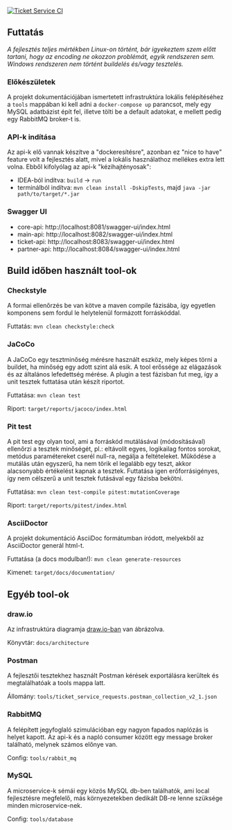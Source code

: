 [![Ticket Service CI](https://github.com/sandor95/ticket-service/actions/workflows/master.yml/badge.svg)](https://github.com/sandor95/ticket-service/actions/workflows/master.yml)

## Futtatás

*A fejlesztés teljes mértékben Linux-on történt, bár igyekeztem szem előtt tartani, hogy az encoding ne okozzon problémát, egyik rendszeren sem. Windows rendszeren nem történt buildelés és/vagy tesztelés.*

### Előkészületek

A projekt dokumentációjában ismertetett infrastruktúra lokális felépítéséhez a `tools` mappában ki kell adni a `docker-compose up` parancsot, mely egy MySQL adatbázist épít fel, illetve tölti be a default adatokat, e mellett pedig egy RabbitMQ broker-t is.

### API-k indítása

Az api-k elő vannak készítve a "dockeresítésre", azonban ez "nice to have" feature volt a fejlesztés alatt, mivel a lokális használathoz mellékes extra lett volna. Ebből kifolyólag az api-k "kézihajtényosak":
- IDEA-ból indítva: `build` -> `run`
- terminálból indítva: `mvn clean install -DskipTests`, majd `java -jar path/to/target/*.jar`

### Swagger UI

- core-api: http://localhost:8081/swagger-ui/index.html
- main-api: http://localhost:8082/swagger-ui/index.html
- ticket-api: http://localhost:8083/swagger-ui/index.html
- partner-api: http://localhost:8084/swagger-ui/index.html

## Build időben használt tool-ok

### Checkstyle

A formai ellenőrzés be van kötve a maven compile fázisába, így egyetlen komponens sem fordul le helytelenül formázott forráskóddal.

Futtatás: `mvn clean checkstyle:check`


### JaCoCo

A JaCoCo egy tesztminőség mérésre használt eszköz, mely képes törni a buildet, ha minőség egy adott szint alá esik. A tool erőssége az elágazások és az általános lefedettség mérése. A plugin a test fázisban fut meg, így a unit tesztek futtatása után készít riportot.  

Futtatása: `mvn clean test`

Riport: `target/reports/jacoco/index.html`


### Pit test

A pit test egy olyan tool, ami a forráskód mutálásával (módosításával) ellenőrzi a tesztek minőségét, pl.: eltávolít egyes, logikailag fontos sorokat, metódus paramétereket cserél null-ra, negálja a feltételeket. Működése a mutálás után egyszerű, ha nem törik el legalább egy teszt, akkor alacsonyabb értékelést kapnak a tesztek. Futtatása igen erőforrásigényes, így nem célszerű a unit tesztek futásával egy fázisba bekötni.

Futtatása: `mvn clean test-compile pitest:mutationCoverage` 

Riport: `target/reports/pitest/index.html`


### AsciiDoctor

A projekt dokumentáció AsciiDoc formátumban íródott, melyekből az AsciiDoctor generál html-t. 

Futtatása (a docs modulban!): `mvn clean generate-resources`

Kimenet: `target/docs/documentation/`


## Egyéb tool-ok

### draw.io

Az infrastruktúra diagramja [draw.io-ban](https://app.diagrams.net/) van ábrázolva.

Könyvtár: `docs/architecture`


### Postman

A fejlesztői tesztekhez használt Postman kérések exportálásra kerültek és megtalálhatóak a tools mappa latt.

Állomány: `tools/ticket_service_requests.postman_collection_v2_1.json`


### RabbitMQ

A felépített jegyfoglaló szimulációban egy nagyon fapados naplózás is helyet kapott. Az api-k és a napló consumer között egy message broker található, melynek számos előnye van.

Config: `tools/rabbit_mq`

### MySQL

A microservice-k sémái egy közös MySQL db-ben találhatók, ami local fejlesztésre megfelelő,
más környezetekben dedikált DB-re lenne szüksége minden microservice-nek.

Config: `tools/database`